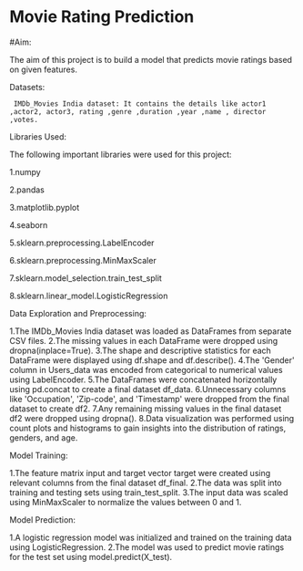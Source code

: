 # Movie Rating Prediction
#Aim:

   The aim of this project is to build a model that predicts movie ratings based on given features.


Datasets:

     IMDb_Movies India dataset: It contains the details like actor1 ,actor2, actor3, rating ,genre ,duration ,year ,name , director ,votes.


Libraries Used:

The following important libraries were used for this project:

1.numpy

2.pandas

3.matplotlib.pyplot

4.seaborn

5.sklearn.preprocessing.LabelEncoder

6.sklearn.preprocessing.MinMaxScaler

7.sklearn.model_selection.train_test_split

8.sklearn.linear_model.LogisticRegression


Data Exploration and Preprocessing:
   
   1.The IMDb_Movies India dataset was loaded as DataFrames from separate CSV files.
   2.The missing values in each DataFrame were dropped using dropna(inplace=True).
   3.The shape and descriptive statistics for each DataFrame were displayed using df.shape and df.describe().
   4.The 'Gender' column in Users_data was encoded from categorical to numerical values using LabelEncoder.
   5.The DataFrames were concatenated horizontally using pd.concat to create a final dataset df_data.
   6.Unnecessary columns like 'Occupation', 'Zip-code', and 'Timestamp' were dropped from the final dataset to create df2.
   7.Any remaining missing values in the final dataset df2 were dropped using dropna().
   8.Data visualization was performed using count plots and histograms to gain insights into the distribution of ratings, genders, 
     and age.


Model Training:

   1.The feature matrix input and target vector target were created using relevant columns from the final dataset df_final.
   2.The data was split into training and testing sets using train_test_split.
   3.The input data was scaled using MinMaxScaler to normalize the values between 0 and 1.


Model Prediction:
  
   1.A logistic regression model was initialized and trained on the training data using LogisticRegression.
   2.The model was used to predict movie ratings for the test set using model.predict(X_test).
